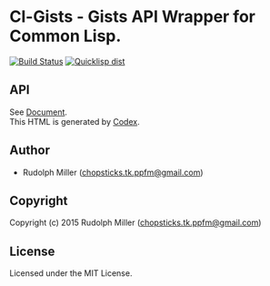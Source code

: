 # Cl-Gists - Gists API Wrapper for Common Lisp.
[![Build Status](https://circleci.com/gh/Rudolph-Miller/cl-gists.svg?style=shield)](https://circleci.com/gh/Rudolph-Miller/cl-gists)
[![Quicklisp dist](http://quickdocs.org/badge/cl-gists.svg)](http://quickdocs.org/cl-gists/)

## API

See [Document](https://rudolph-miller.github.io/cl-gists/overview.html).  
This HTML is generated by [Codex](https://github.com/CommonDoc/codex).


## Author

* Rudolph Miller (chopsticks.tk.ppfm@gmail.com)

## Copyright

Copyright (c) 2015 Rudolph Miller (chopsticks.tk.ppfm@gmail.com)

## License

Licensed under the MIT License.
